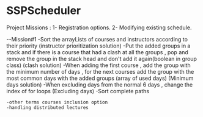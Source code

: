 # SSPScheduler

Project Missions :
    1- Registration options.
    2- Modifying existing schedule.

--Mission#1
    -Sort the arrayLists of courses and instructors according to their priority (instructor prioritization solution)
    -Put the added groups in a stack and if there is a course that had a clash at all the groups , pop and remove the group
    in the stack head and don't add it again(boolean in group class) (clash solution)
    -When adding the first course , add the group with the minimum number of days , for the next courses add the group
    with the most common days with the added groups (array of used days) (Minimum days solution)
    -When excluding days from the normal 6 days , change the index of for loops  (Excluding days)
    -Sort complete paths
    
    -other terms courses inclusion option
    -handling distributed lectures